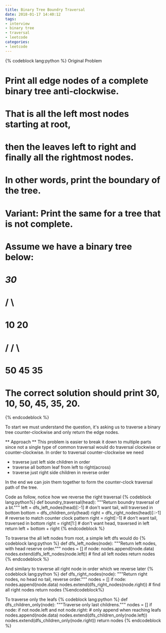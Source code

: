 ```yaml
---
title: Binary Tree Boundry Traversal
date: 2018-01-17 14:40:12
tags:
- interview
- binary tree
- traversal
- leetcode
categories:
- leetcode
---
```


{% codeblock lang:python %}
Original Problem

# Print all edge nodes of a complete binary tree anti-clockwise.
# That is all the left most nodes starting at root,
# then the leaves left to right and finally all the rightmost nodes.
# In other words, print the boundary of the tree.

# Variant: Print the same for a tree that is not complete.


# Assume we have a binary tree below:

#     _30_
#    /    \
#   10    20
#  /     /  \
# 50    45  35
# The correct solution should print 30, 10, 50, 45, 35, 20.


{% endcodeblock %}

<!--more-->

To start we must understand the question, it's asking us to traverse a binary tree
counter-clockwise and only return the edge nodes.

** Approach **
This problem is easier to break it down to multiple parts since not a single type
of common traversal would do traversal clockwise or counter-clockwise.
In order to traversal counter-clockwise we need
- traverse just left side children in order
- traverse all bottom leaf from left to right(across)
- traverse just right side children in reverse order

In the end we can join them together to form the counter-clock traversal path of the tree.

Code as follow, notice how we reverse the right traversal
{% codeblock lang:python%}
def boundry_traversal(head):
    """Return boundry traversal of a bt."""
    left = dfs_left_nodes(head)[:-1]  # don't want tail, will traversed in bottom
    bottom = dfs_children_only(head)
    right = dfs_right_nodes(head)[::-1]  # reverse to match counter clock pattern
    right = right[:-1]  # don't want tail, traversed in bottom
    right = right[1:]  # don't want head, traversed in left
    return left + bottom + right
{% endcodeblock %}

To traverse the all left nodes from root, a simple left dfs would do
{% codeblock lang:python %}
def dfs_left_nodes(node):
    """Return left nodes, with head reserve order."""
    nodes = []
    if node:
        nodes.append(node.data)
        nodes.extend(dfs_left_nodes(node.left))  # find all left nodes
    return nodes
{% endcodeblock %}

And similary to traverse all right node in order which we reverse later
{% codeblock lang:python %}
def dfs_right_nodes(node):
    """Return right nodes, no head no tail, reverse order."""
    nodes = []
    if node:
        nodes.append(node.data)
        nodes.extend(dfs_right_nodes(node.right))  # find all right nodes
    return nodes
{%endcodeblock%}

To traverse only the leafs
{% codeblock lang:python %}
def dfs_children_only(node):
    """Traverse only last childrens."""
    nodes = []
    if node:
        if not node.left and not node.right:  # only append when reaching leafs
            nodes.append(node.data)
        nodes.extend(dfs_children_only(node.left))
        nodes.extend(dfs_children_only(node.right))
    return nodes
{% endcodeblock %}